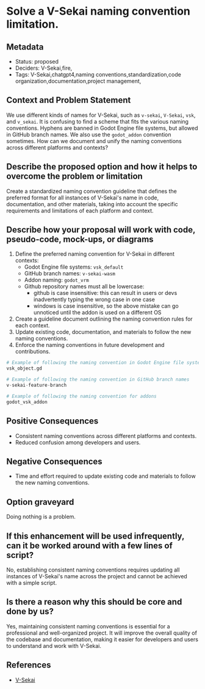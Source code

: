 # Solve a V-Sekai naming convention limitation.

## Metadata

- Status: proposed <!-- draft | proposed | rejected | accepted | deprecated | superseded by -->
- Deciders: V-Sekai,fire,
- Tags: V-Sekai,chatgpt4,naming conventions,standardization,code organization,documentation,project management,

## Context and Problem Statement

We use different kinds of names for V-Sekai, such as `v-sekai`, `V-Sekai`, `vsk`, and `v_sekai`. It is confusing to find a scheme that fits the various naming conventions. Hyphens are banned in Godot Engine file systems, but allowed in GitHub branch names. We also use the `godot_addon` convention sometimes. How can we document and unify the naming conventions across different platforms and contexts?

## Describe the proposed option and how it helps to overcome the problem or limitation

Create a standardized naming convention guideline that defines the preferred format for all instances of V-Sekai's name in code, documentation, and other materials, taking into account the specific requirements and limitations of each platform and context.

## Describe how your proposal will work with code, pseudo-code, mock-ups, or diagrams

1. Define the preferred naming convention for V-Sekai in different contexts:
   - Godot Engine file systems: `vsk_default`
   - GitHub branch names: `v-sekai-wasm`
   - Addon naming: `godot_vrm`
   - Github repository names must all be lowercase:
      - github is case insensitive: this can result in users or devs inadvertently typing the wrong case in one case
      - windows is case insensitive, so the above mistake can go unnoticed until the addon is used on a different OS
2. Create a guideline document outlining the naming convention rules for each context.
3. Update existing code, documentation, and materials to follow the new naming conventions.
4. Enforce the naming conventions in future development and contributions.

```python
# Example of following the naming convention in Godot Engine file system
vsk_object.gd

# Example of following the naming convention in GitHub branch names
v-sekai-feature-branch

# Example of following the naming convention for addons
godot_vsk_addon
```

## Positive Consequences

- Consistent naming conventions across different platforms and contexts.
- Reduced confusion among developers and users.

## Negative Consequences

- Time and effort required to update existing code and materials to follow the new naming conventions.

## Option graveyard

Doing nothing is a problem.

## If this enhancement will be used infrequently, can it be worked around with a few lines of script?

No, establishing consistent naming conventions requires updating all instances of V-Sekai's name across the project and cannot be achieved with a simple script.

## Is there a reason why this should be core and done by us?

Yes, maintaining consistent naming conventions is essential for a professional and well-organized project. It will improve the overall quality of the codebase and documentation, making it easier for developers and users to understand and work with V-Sekai.

## References
- [V-Sekai](https://v-sekai.org/)

